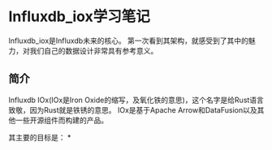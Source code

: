 # Influxdb_iox学习笔记
Influxdb_iox是Influxdb未来的核心。 第一次看到其架构，就感受到了其中的魅力，对我们自己的数据设计非常具有参考意义。

## 简介
Influxdb IOx(IOx是Iron Oxide的缩写，及氧化铁的意思)，这个名字是给Rust语言致敬，因为Rust就是铁锈的意思。 
IOx是基于Apache Arrow和DataFusion以及其他一些开源组件而构建的产品。

其主要的目标是：
* 










